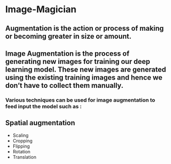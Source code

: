 # Image-Magician #
## Augmentation is the action or process of making or becoming greater in size or amount. ##

## Image Augmentation is the process of generating new images for training our deep learning model. These new images are generated using the existing training images and hence we don’t have to collect them manually. ##

### Various techniques can be used for image augmentation to feed input the model such as : ###

## Spatial augmentation

* Scaling
* Cropping
* Flipping
* Rotation
* Translation
